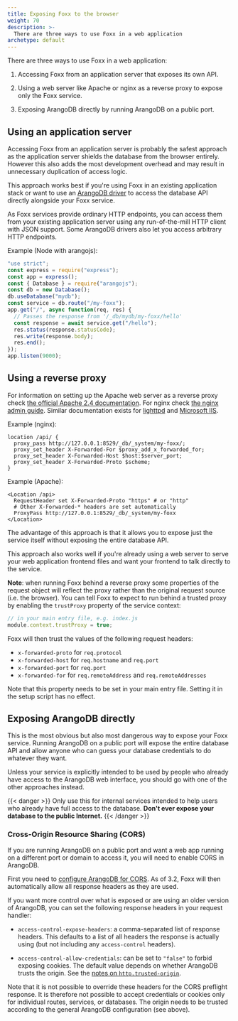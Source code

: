 ```yaml
---
title: Exposing Foxx to the browser
weight: 70
description: >-
  There are three ways to use Foxx in a web application
archetype: default
---
```

There are three ways to use Foxx in a web application:

1.  Accessing Foxx from an application server that exposes its own API.

2.  Using a web server like Apache or nginx as a reverse proxy to expose
    only the Foxx service.

3.  Exposing ArangoDB directly by running ArangoDB on a public port.

## Using an application server

Accessing Foxx from an application server is probably the safest approach as
the application server shields the database from the browser entirely. However
this also adds the most development overhead and may result in unnecessary
duplication of access logic.

This approach works best if you're using Foxx in an existing application stack
or want to use an [ArangoDB driver](https://www.arangodb.com/arangodb-drivers/)
to access the database API directly alongside your Foxx service.

As Foxx services provide ordinary HTTP endpoints, you can access them from your
existing application server using any run-of-the-mill HTTP client with JSON
support. Some ArangoDB drivers also let you access arbitrary HTTP endpoints.

Example (Node with arangojs):

```js
"use strict";
const express = require("express");
const app = express();
const { Database } = require("arangojs");
const db = new Database();
db.useDatabase("mydb");
const service = db.route("/my-foxx");
app.get("/", async function(req, res) {
  // Passes the response from '/_db/mydb/my-foxx/hello'
  const response = await service.get("/hello");
  res.status(response.statusCode);
  res.write(response.body);
  res.end();
});
app.listen(9000);
```

## Using a reverse proxy

For information on setting up the Apache web server as a reverse proxy check
[the official Apache 2.4 documentation](https://httpd.apache.org/docs/2.4/howto/reverse_proxy.html).
For nginx check
[the nginx admin guide](https://docs.nginx.com/nginx/admin-guide/web-server/reverse-proxy/).
Similar documentation exists for
[lighttpd](https://redmine.lighttpd.net/projects/1/wiki/Docs_ModProxy) and
[Microsoft IIS](https://blogs.msdn.microsoft.com/friis/2016/08/25/setup-iis-with-url-rewrite-as-a-reverse-proxy-for-real-world-apps/).

Example (nginx):

```nginx
location /api/ {
  proxy_pass http://127.0.0.1:8529/_db/_system/my-foxx/;
  proxy_set_header X-Forwarded-For $proxy_add_x_forwarded_for;
  proxy_set_header X-Forwarded-Host $host:$server_port;
  proxy_set_header X-Forwarded-Proto $scheme;
}
```

Example (Apache):

```apacheconf
<Location /api>
  RequestHeader set X-Forwarded-Proto "https" # or "http"
  # Other X-Forwarded-* headers are set automatically
  ProxyPass http://127.0.0.1:8529/_db/_system/my-foxx
</Location>
```

The advantage of this approach is that it allows you to expose just the service
itself without exposing the entire database API.

This approach also works well if you're already using a web server to serve
your web application frontend files and want your frontend to talk directly to
the service.

**Note**: when running Foxx behind a reverse proxy some properties of the
request object will reflect the proxy rather than the original request source
(i.e. the browser). You can tell Foxx to expect to run behind a trusted proxy
by enabling the `trustProxy` property of the service context:

```js
// in your main entry file, e.g. index.js
module.context.trustProxy = true;
```

Foxx will then trust the values of the following request headers:

- `x-forwarded-proto` for `req.protocol`
- `x-forwarded-host` for `req.hostname` and `req.port`
- `x-forwarded-port` for `req.port`
- `x-forwarded-for` for `req.remoteAddress` and `req.remoteAddresses`

Note that this property needs to be set in your main entry file. Setting it in
the setup script has no effect.

## Exposing ArangoDB directly

This is the most obvious but also most dangerous way to expose your Foxx
service. Running ArangoDB on a public port will expose the entire database API
and allow anyone who can guess your database credentials to do whatever
they want.

Unless your service is explicitly intended to be used by people who already
have access to the ArangoDB web interface, you should go with one of the other
approaches instead.

{{< danger >}}
Only use this for internal services intended to help
users who already have full access to the database.
**Don't ever expose your database to the public Internet.**
{{< /danger >}}

### Cross-Origin Resource Sharing (CORS)

If you are running ArangoDB on a public port and
want a web app running on a different port or domain to access it,
you will need to enable CORS in ArangoDB.

First you need to
[configure ArangoDB for CORS](../../../http/general-request-handling.md#cross-origin-resource-sharing-cors-requests).
As of 3.2, Foxx will then automatically allow all response headers as they are used.

If you want more control over what is exposed or are using an older version of
ArangoDB, you can set the following response headers in your request handler:

- `access-control-expose-headers`: a comma-separated list of response headers.
  This defaults to a list of all headers the response is actually using
  (but not including any `access-control` headers).

- `access-control-allow-credentials`: can be set to `"false"` to forbid
  exposing cookies. The default value depends on whether ArangoDB
  trusts the origin. See the
  [notes on `http.trusted-origin`](../../../http/general-request-handling.md#cookies-and-authentication).

Note that it is not possible to override these headers for the CORS preflight
response. It is therefore not possible to accept credentials or cookies only
for individual routes, services, or databases. The origin needs to be trusted
according to the general ArangoDB configuration (see above).
